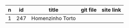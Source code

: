 n | id    | title | git file | site link | 
--|-------|-------|----------|-----------| 
1 | 247   | Homenzinho Torto |  |  |
